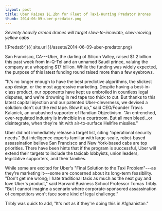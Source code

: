 ```yaml
---
layout: post
title: Uber Raises $1.2bn for Fleet of Taxi-Hunting Predator Drones
thumb: 2014-06-09-uber-predator.png
---
```


*Seventy heavily armed drones will target slow-to-innovate, slow-moving yellow cabs*

![Predatör]({{ site.url }}/assets/2014-06-09-uber-predator.png)

San Francisco, CA---Uber, the darling of Silicon Valley, raised $1.2 billion this past week from In-Q-Tel and an unnamed Saudi prince, valuing the company at a whopping $17 billion. While the funding was widely expected, the purpose of this latest funding round raised more than a few eyebrows.

"It's no longer enough to have the best predictive algorithms, the slickest app design, or the most aggressive marketing. Despite having a best-in-class product, our opponents have kept us embroiled in countless legal disputes, and we're drowning in red tape too thick to cut. But thanks to this latest capital injection and our patented Uber-cleverness, we devised a solution: don't cut the red tape. Blow it up," said CEO/Founder Travis Kalanick, an unabashed supporter of Randian Objectivism. "An entrenched, over-regulated industry is invincible in a courtroom. But all men bleed...or disintegrate, when they're hit with air-to-surface Hellfire missiles."

Uber did not immediately release a target list, citing "operational security needs." But intelligence experts familiar with large-scale, robot-based assassination believe San Francisco and New York-based cabs are top priorities. There have been hints that if the program is successful, Uber will extend their targets to include the taxicab lobbyists, union leaders, legislative supporters, and their families.

While some are excited for Uber's "Final Solution to the Taxi Problem"---as they're marketing it---some are concerned about its long-term feasibility. "Don't get me wrong; I hate traditional taxis as much as the next guy and love Uber's product," said Harvard Business School Professor Tomas Tribly. "But I cannot imagine a scenario where corporate-sponsored assassination of competitors won't face some kind of legal challenge."

Tribly was quick to add, "It's not as if they're doing this in Afghanistan."
